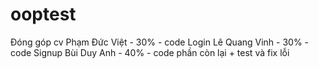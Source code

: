 # ooptest

Đóng góp cv
Phạm Đức Việt - 30% - code Login
Lê Quang Vinh - 30% - code Signup
Bùi Duy Anh - 40% - code phần còn lại + test và fix lỗi
